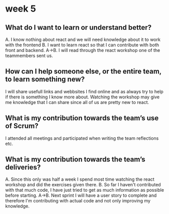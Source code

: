 # week 5

## What do I want to learn or understand better?

A. I know nothing about react and we will need knowledge about it to work with the frontend
B. I want to learn react so that I can contribute with both front and backend.
A->B. I will read through the react workshop one of the teammembers sent us.

## How can I help someone else, or the entire team, to learn something new?

I will share usefull links and webbsites I find online and as always try to help if there is something I know more about.
Watching the workshop may give me knowledge that I can share since all of us are pretty new to react.

## What is my contribution towards the team’s use of Scrum?

I attended all meetings and participated when writing the team reflections etc. 

## What is my contribution towards the team’s deliveries?

A. Since this only was half a week I spend most time watching the react workshop and did the exercises given there. 
B. So far I haven't contributed with that much code, I have just tried to get as much information as possible before starting.
A->B. Next sprint I will have a user story to complete and therefore I'm contributing with actual code and not only improving my knowledge.